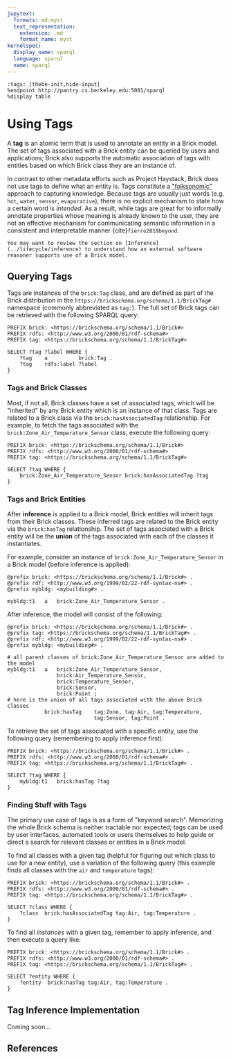 ```yaml
---
jupytext:
  formats: md:myst
  text_representation:
    extension: .md
    format_name: myst
kernelspec:
  display_name: sparql
  language: sparql
  name: sparql
---
```


```{code-cell} sparql
:tags: [thebe-init,hide-input]
%endpoint http://pantry.cs.berkeley.edu:5001/sparql
%display table
```

Using Tags
==========

A **tag** is an atomic term that is used to annotate an entity in a Brick model.
The set of tags associated with a Brick entity can be queried by users and applications; Brick also supports the automatic association of tags with entities based on which Brick class they are an instance of.

In contrast to other metadata efforts such as Project Haystack, Brick does not use tags to define what an entity is.
Tags constitute a ["folksonomic"](https://en.wikipedia.org/wiki/Folksonomy) approach to capturing knowledge.
Because tags are usually just words (e.g. `hot`, `water`, `sensor`, `evaporative`), there is no explicit mechanism to state how a certain word is *intended*.
As a result, while tags are great for to informally annotate properties whose meaning is already known to the user, they are not an effective mechanism for communicating semantic information in a consistent and interpretable manner {cite}`fierro2019beyond`.

```{note}
You may want to review the section on [Inference](../lifecycle/inference) to understand how an external software reasoner supports use of a Brick model.
```

## Querying Tags

Tags are instances of the `brick:Tag` class, and are defined as part of the Brick distribution in the `https://brickschema.org/schema/1.1/BrickTag#` namespace (commonly abbreviated as `tag:`).
The full set of Brick tags can be retrieved with the following SPARQL query:

```{code-cell} sparql
PREFIX brick: <https://brickschema.org/schema/1.1/Brick#>
PREFIX rdfs: <http://www.w3.org/2000/01/rdf-schema#>
PREFIX tag: <https://brickschema.org/schema/1.1/BrickTag#>

SELECT ?tag ?label WHERE {
    ?tag    a          brick:Tag .
    ?tag    rdfs:label ?label
}
```

### Tags and Brick Classes

Most, if not all, Brick classes have a set of associated tags, which will be "inherited" by any Brick entity which is an instance of that class.
Tags are related to a Brick class via the `brick:hasAssociatedTag` relationship.
For example, to fetch the tags associated with the `brick:Zone_Air_Temperature_Sensor` class, execute the following query:

```{code-cell} sparql
PREFIX brick: <https://brickschema.org/schema/1.1/Brick#>
PREFIX rdfs: <http://www.w3.org/2000/01/rdf-schema#>
PREFIX tag: <https://brickschema.org/schema/1.1/BrickTag#>

SELECT ?tag WHERE {
    brick:Zone_Air_Temperature_Sensor brick:hasAssociatedTag ?tag
}
```

### Tags and Brick Entities

After **inference** is applied to a Brick model, Brick entities will inherit tags from their Brick classes.
These inferred tags are related to the Brick entity via the `brick:hasTag` relationship.
The set of tags associated with a Brick entity will be the __union__ of the tags associated with each of the classes it instantiates.

For example, consider an instance of `brick:Zone_Air_Temperature_Sensor` in a Brick model (before inference is applied):

```turtle
@prefix brick: <https://brickschema.org/schema/1.1/Brick#> .
@prefix rdf: <http://www.w3.org/1999/02/22-rdf-syntax-ns#> .
@prefix mybldg: <mybuilding#> .

mybldg:t1   a   brick:Zone_Air_Temperature_Sensor .
```

After inference, the model will consist of the following:

```turtle
@prefix brick: <https://brickschema.org/schema/1.1/Brick#> .
@prefix tag: <https://brickschema.org/schema/1.1/BrickTag#> .
@prefix rdf: <http://www.w3.org/1999/02/22-rdf-syntax-ns#> .
@prefix mybldg: <mybuilding#> .

# all parent classes of brick:Zone_Air_Temperature_Sensor are added to the model
mybldg:t1   a   brick:Zone_Air_Temperature_Sensor,
                brick:Air_Temperature_Sensor,
                brick:Temperature_Sensor,
                brick:Sensor,
                brick:Point ;
# here is the union of all tags associated with the above Brick classes
            brick:hasTag    tag:Zone, tag:Air, tag:Temperature,
                            tag:Sensor, tag:Point .
```

To retrieve the set of tags associated with a specific entity, use the following query (remembering to apply inference first):

```sparql
PREFIX brick: <https://brickschema.org/schema/1.1/Brick#> .
PREFIX rdfs: <http://www.w3.org/2000/01/rdf-schema#> .
PREFIX tag: <https://brickschema.org/schema/1.1/BrickTag#> .

SELECT ?tag WHERE {
    mybldg:t1   brick:hasTag ?tag
}
```

### Finding Stuff with Tags

The primary use case of tags is as a form of "keyword search".
Memorizing the whole Brick schema is neither tractable nor expected; tags can be used by user interfaces, automated tools or users themselves to help guide or direct a search for relevant classes or entities in a Brick model.

To find all classes with a given tag (helpful for figuring out which class to use for a new entity), use a variation of the following query (this example finds all classes with the `air` and `temperature` tags):

```sparql
PREFIX brick: <https://brickschema.org/schema/1.1/Brick#> .
PREFIX rdfs: <http://www.w3.org/2000/01/rdf-schema#> .
PREFIX tag: <https://brickschema.org/schema/1.1/BrickTag#> .

SELECT ?class WHERE {
    ?class  brick:hasAssociatedTag tag:Air, tag:Temperature .
}
```

To find all *instances* with a given tag, remember to apply inference, and then execute a query like:

```sparql
PREFIX brick: <https://brickschema.org/schema/1.1/Brick#> .
PREFIX rdfs: <http://www.w3.org/2000/01/rdf-schema#> .
PREFIX tag: <https://brickschema.org/schema/1.1/BrickTag#> .

SELECT ?entity WHERE {
    ?entity  brick:hasTag tag:Air, tag:Temperature .
}
```

## Tag Inference Implementation

Coming soon...


## References

```{bibliography} ../references.bib
```
